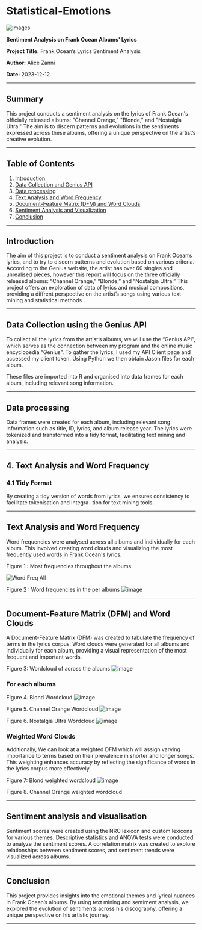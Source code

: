 # Statistical-Emotions

![images](https://github.com/user-attachments/assets/9617e266-7a12-4a1b-aa5a-131a77b62f34)

**Sentiment Analysis on Frank Ocean Albums' Lyrics**

**Project Title:** Frank Ocean’s Lyrics Sentiment Analysis

**Author:** Alice Zanni

**Date:** 2023-12-12

---

## Summary

This project conducts a sentiment analysis on the lyrics of Frank Ocean's officially released albums: "Channel Orange," "Blonde," and "Nostalgia Ultra." The aim is to discern patterns and evolutions in the sentiments expressed across these albums, offering a unique perspective on the artist’s creative evolution.

---

## Table of Contents

1. [Introduction](#introduction)
2. [Data Collection and Genius API](#data-collection-using-the-genius-api)
3. [Data processing](#data-processing)
4. [Text Analysis and Word Frequency](#text-analysis-and-word-frequency)
5. [Document-Feature Matrix (DFM) and Word Clouds](#document-feature-matrix-dfm-and-word-clouds)
6. [Sentiment Analysis and Visualization](#sentiment-analysis-and-visualization)
7. [Conclusion](#conclusion)

---

## Introduction

The aim of this project is to conduct a sentiment analysis on Frank Ocean’s lyrics, and to try to discern patterns and evolution based on various criteria.
According to the Genius website, the artist has over 60 singles and unrealised pieces, however this report will focus on the three officially released albums: “Channel Orange,” “Blonde,” and “Nostalgia Ultra.”
This project offers an exploration of data of lyrics and musical compositions, providing a diffrent perspective on the artist’s songs using various text mining and statistical methods .

---

## Data Collection using the Genius API

To collect all the lyrics from the artist’s albums, we will use the “Genius API”, which serves as the connection between my program and the online music encyclopedia “Genius”.
To gather the lyrics, I used my API Client page and accessed my client token. Using Python we then obtain Jason files for each album.

These files are imported into R and organised into data frames for each album, including relevant song information.

---

## Data processing

Data frames were created for each album, including relevant song information such as title, ID, lyrics, and album release year. The lyrics were tokenized and transformed into a tidy format, facilitating text mining and analysis.

---

## 4. Text Analysis and Word Frequency

### 4.1 Tidy Format
By creating a tidy version of words from lyrics, we ensures consistency to facilitate tokenisation and integra- tion for text mining tools.

---

## Text Analysis and Word Frequency

Word frequencies were analysed across all albums and individually for each album. This involved creating word clouds and visualizing the most frequently used words in Frank Ocean's lyrics.

Figure 1 : Most frequencies throughout the albums

![Word Freq All](https://github.com/user-attachments/assets/061d477a-7d4f-40b7-95b5-b0e9fc6edbc0)

Figure 2 : Word frequencies in the per albums
![image](https://github.com/user-attachments/assets/97f3087d-0e9d-4a6e-8c38-678a61a963ab)


---

## Document-Feature Matrix (DFM) and Word Clouds

A Document-Feature Matrix (DFM) was created to tabulate the frequency of terms in the lyrics corpus. Word clouds were generated for all albums and individually for each album, providing a visual representation of the most frequent and important words.

Figure 3:  Wordcloud of across the albums
![image](https://github.com/user-attachments/assets/54da6afd-5ac2-4b29-981c-21e3f79be201)

### For each albums

Figure 4. Blond Wordcloud
![image](https://github.com/user-attachments/assets/d46d6228-f723-44f6-9176-c5b38032a806)


Figure 5. Channel Orange Wordcloud
![image](https://github.com/user-attachments/assets/e8cb5be7-8815-409a-aeb2-af7ae3421cf1)


Figure 6. Nostalgia Ultra Wordcloud
![image](https://github.com/user-attachments/assets/b98d3ebb-abb3-4386-8103-e18f0028d4ed)

###  Weighted Word Clouds 

Additionally, We can look at a weighted DFM which will assign varying importance to terms based on their prevalence in shorter and longer songs. This weighting enhances accuracy by reflecting the significance of words in the lyrics corpus more effectively.

Figure 7: Blond weighted wordcloud
![image](https://github.com/user-attachments/assets/06b65512-8ff4-49ae-8f05-86ebf15703f7)

Figure 8. Channel Orange weighted wordcloud

---

## Sentiment analysis and visualisation

Sentiment scores were created using the NRC lexicon and custom lexicons for various themes. Descriptive statistics and ANOVA tests were conducted to analyze the sentiment scores. A correlation matrix was created to explore relationships between sentiment scores, and sentiment trends were visualized across albums.

---

## Conclusion

This project provides insights into the emotional themes and lyrical nuances in Frank Ocean’s albums. By using text mining and sentiment analysis, we explored the evolution of sentiments across his discography, offering a unique perspective on his artistic journey.

---
